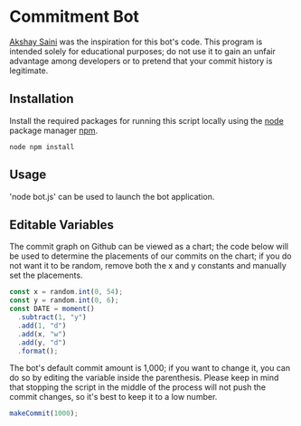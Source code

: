 # Commitment Bot</h1>
[Akshay Saini](https://github.com/akshaymarch7?tab=overview&from=2021-12-01&to=2021-12-27) was the inspiration for this bot's code. This program is intended solely for educational purposes; do not use it to gain an unfair advantage among developers or to pretend that your commit history is legitimate.
</P>

## Installation
Install the required packages for running this script locally using the [node](https://nodejs.org/en/) package manager [npm](https://www.w3schools.com/nodejs/nodejs_npm.asp).

`node
npm install
`

## Usage

'node bot.js' can be used to launch the bot application.

## Editable Variables

The commit graph on Github can be viewed as a chart; the code below will be used to determine the placements of our commits on the chart; if you do not want it to be random, remove both the x and y constants and manually set the placements.
```JavaScript 
const x = random.int(0, 54);
const y = random.int(0, 6);
const DATE = moment()
  .subtract(1, "y")
  .add(1, "d")
  .add(x, "w")
  .add(y, "d")
  .format();
```

The bot's default commit amount is 1,000; if you want to change it, you can do so by editing the variable inside the parenthesis. Please keep in mind that stopping the script in the middle of the process will not push the commit changes, so it's best to keep it to a low number.
```JavaScript
makeCommit(1000); 
```
